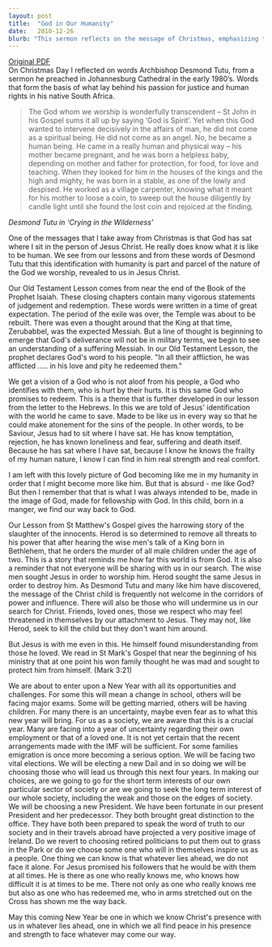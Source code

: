 ```yaml
---
layout: post
title:  "God in Our Humanity"
date:   2010-12-26
blurb: "This sermon reflects on the message of Christmas, emphasizing the humanity of God as shown through Jesus Christ. It discusses the idea that God knows what it's like to be human, and that through Jesus, we can find strength and comfort. The sermon also touches on the challenges of the coming New Year and the importance of seeking Christ amidst these challenges."
---
```

[Original PDF](/assets/pdf/christmas12010.pdf)    
On Christmas Day I reflected on words Archbishop Desmond Tutu, from a sermon he preached in Johannesburg Cathedral in the early 1980’s. Words that form the basis of what lay behind his passion for justice and human rights in his native South Africa.

> The God whom we worship is wonderfully transcendent – St John in his Gospel sums it all up by saying ‘God is Spirit’. Yet when this God wanted to intervene decisively in the affairs of man, he did not come as a spiritual being. He did not come as an angel. No, he became a human being. He came in a really human and physical way – his mother became pregnant, and he was born a helpless baby, depending on mother and father for protection, for food, for love and teaching. When they looked for him in the houses of the kings and the high and mighty, he was born in a stable, as one of the lowly and despised. He worked as a village carpenter, knowing what it meant for his mother to loose a coin, to sweep out the house diligently by candle light until she found the lost coin and rejoiced at the finding.

_Desmond Tutu in ‘Crying in the Wilderness’_

One of the messages that I take away from Christmas is that God has sat where I sit in the person of Jesus Christ. He really does know what it is like to be human. We see from our lessons and from these words of Desmond Tutu that this identification with humanity is part and parcel of the nature of the God we worship, revealed to us in Jesus Christ.

Our Old Testament Lesson comes from near the end of the Book of the Prophet Isaiah. These closing chapters contain many vigorous statements of judgement and redemption. These words were written in a time of great expectation. The period of the exile was over, the Temple was about to be rebuilt. There was even a thought around that the King at that time, Zerubabbel, was the expected Messiah. But a line of thought is beginning to emerge that God's deliverance will not be in military terms, we begin to see an understanding of a suffering Messiah. In our Old Testament Lesson, the prophet declares God's word to his people. "In all their affliction, he was afflicted ..... in his love and pity he redeemed them."

We get a vision of a God who is not aloof from his people, a God who identifies with them, who is hurt by their hurts. It is this same God who promises to redeem. This is a theme that is further developed in our lesson from the letter to the Hebrews. In this we are told of Jesus' identification with the world he came to save. Made to be like us in every way so that he could make atonement for the sins of the people. In other words, to be Saviour, Jesus had to sit where I have sat. He has know temptation, rejection, he has known loneliness and fear, suffering and death itself. Because he has sat where I have sat, because I know he knows the frailty of my human nature, I know I can find in him real strength and real comfort.

I am left with this lovely picture of God becoming like me in my humanity in order that I might become more like him. But that is absurd - me like God? But then I remember that that is what I was always intended to be, made in the image of God, made for fellowship with God. In this child, born in a manger, we find our way back to God.

Our Lesson from St Matthew's Gospel gives the harrowing story of the slaughter of the innocents. Herod is so determined to remove all threats to his power that after hearing the wise men's talk of a King born in Bethlehem, that he orders the murder of all male children under the age of two. This is a story that reminds me how far this world is from God. It is also a reminder that not everyone will be sharing with us in our search. The wise men sought Jesus in order to worship him. Herod sought the same Jesus in order to destroy him. As Desmond Tutu and many like him have discovered, the message of the Christ child is frequently not welcome in the corridors of power and influence. There will also be those who will undermine us in our search for Christ. Friends, loved ones, those we respect who may feel threatened in themselves by our attachment to Jesus. They may not, like Herod, seek to kill the child but they don't want him around.

But Jesus is with me even in this. He himself found misunderstanding from those he loved. We read in St Mark's Gospel that near the beginning of his ministry that at one point his won family thought he was mad and sought to protect him from himself. (Mark 3:21)

We are about to enter upon a New Year with all its opportunities and challenges. For some this will mean a change in school, others will be facing major exams. Some will be getting married, others will be having children. For many there is an uncertainty, maybe even fear as to what this new year will bring. For us as a society, we are aware that this is a crucial year. Many are facing into a year of uncertainty regarding their own employment or that of a loved one. It is not yet certain that the recent arrangements made with the IMF will be sufficient. For some families emigration is once more becoming a serious option. We will be facing two vital elections. We will be electing a new Dail and in so doing we will be choosing those who will lead us through this next four years. In making our choices, are we going to go for the short term interests of our own particular sector of society or are we going to seek the long term interest of our whole society, including the weak and those on the edges of society. We will be choosing a new President. We have been fortunate in our present President and her predecessor. They both brought great distinction to the office. They have both been prepared to speak the word of truth to our society and in their travels abroad have projected a very positive image of Ireland. Do we revert to choosing retired politicians to put them out to grass in the Park or do we choose some one who will in themselves inspire us as a people. One thing we can know is that whatever lies ahead, we do not face it alone. For Jesus promised his followers that he would be with them at all times. He is there as one who really knows me, who knows how difficult it is at times to be me. There not only as one who really knows me but also as one who has redeemed me, who in arms stretched out on the Cross has shown me the way back.

May this coming New Year be one in which we know Christ's presence with us in whatever lies ahead, one in which we all find peace in his presence and strength to face whatever may come our way.
